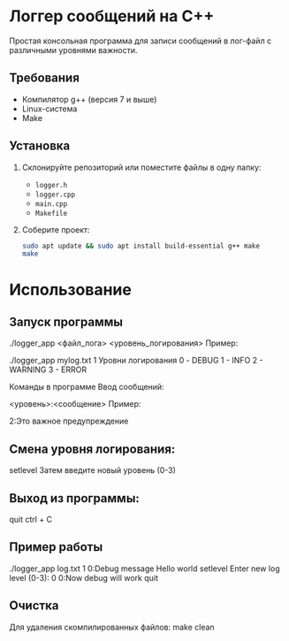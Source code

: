 # Логгер сообщений на C++

Простая консольная программа для записи сообщений в лог-файл с различными уровнями важности.

## Требования

- Компилятор g++ (версия 7 и выше)
- Linux-система
- Make

## Установка

1. Склонируйте репозиторий или поместите файлы в одну папку:
   - `logger.h`
   - `logger.cpp`
   - `main.cpp`
   - `Makefile`

2. Соберите проект:
   ```bash
   sudo apt update && sudo apt install build-essential g++ make
   make

# Использование

## Запуск программы

./logger_app <файл_лога> <уровень_логирования>
Пример:

./logger_app mylog.txt 1
Уровни логирования
0 - DEBUG
1 - INFO
2 - WARNING
3 - ERROR

Команды в программе
Ввод сообщений:

<уровень>:<сообщение>
Пример:

2:Это важное предупреждение

## Смена уровня логирования:

setlevel
Затем введите новый уровень (0-3)

## Выход из программы:

   quit
   ctrl + С

## Пример работы

./logger_app log.txt 1
0:Debug message
Hello world
setlevel
Enter new log level (0-3): 0
0:Now debug will work
quit

## Очистка

Для удаления скомпилированных файлов:
  make clean
